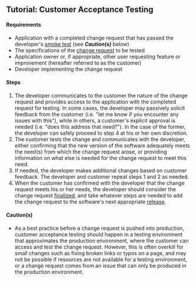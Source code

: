 ## Tutorial: Customer Acceptance Testing

#### Requirements
* Application with a completed change request that has passed the developer's [smoke test](smoke_test.md) (see ***Caution(s)*** below)
* The specifications of the [change request](../glossary.md) to be tested
* Application owner or, if appropriate, other user requesting feature or improvement (hereafter referred to as the customer)
* Developer implementing the change request

#### Steps
1. The developer communicates to the customer the nature of the change request and provides access to the application with the completed request for testing. In some cases, the developer may passively solicit feedback from the customer (i.e. "let me know if you encounter any issues with this"), while in others, a customer's explicit approval is needed (i.e. "does this address that need?").  In the case of the former, the developer can safely proceed to step 4 at his or her own discretion.
2. The customer tests the change and communicates with the developer, either confirming that the new version of the software adequately meets the need(s) from which the change request arose, or providing information on what else is needed for the change request to meet this need.
3. If needed, the developer makes additional changes based on customer feedback.  The developer and customer repeat steps 1 and 2 as needed.
4. When the customer has confirmed with the developer that the change request meets his or her needs, the developer should consider the change request [finalized](../glossary.md), and take whatever steps are needed to add the change request to the software's next appropriate [release](../glossary.md).

#### Caution(s)
* As a best practice before a change request is pushed into production, customer acceptance testing should happen in a testing environment that approximates the production environment, where the customer can access and test the change request.  However, this is often overkill for small changes such as fixing broken links or typos on a page, and may not be possible if resources are not available for a testing environment, or a change request comes from an issue that can only be produced in the production environment.
